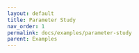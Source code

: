 ```yaml
---
layout: default
title: Parameter Study
nav_order: 1
permalink: docs/examples/parameter-study
parent: Examples
---
```


